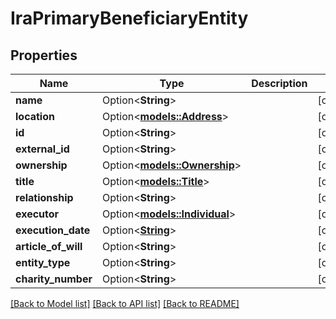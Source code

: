# IraPrimaryBeneficiaryEntity

## Properties

Name | Type | Description | Notes
------------ | ------------- | ------------- | -------------
**name** | Option<**String**> |  | [optional]
**location** | Option<[**models::Address**](Address.md)> |  | [optional]
**id** | Option<**String**> |  | [optional]
**external_id** | Option<**String**> |  | [optional]
**ownership** | Option<[**models::Ownership**](Ownership.md)> |  | [optional]
**title** | Option<[**models::Title**](Title.md)> |  | [optional]
**relationship** | Option<**String**> |  | [optional]
**executor** | Option<[**models::Individual**](Individual.md)> |  | [optional]
**execution_date** | Option<[**String**](string.md)> |  | [optional]
**article_of_will** | Option<**String**> |  | [optional]
**entity_type** | Option<**String**> |  | [optional]
**charity_number** | Option<**String**> |  | [optional]

[[Back to Model list]](../README.md#documentation-for-models) [[Back to API list]](../README.md#documentation-for-api-endpoints) [[Back to README]](../README.md)


